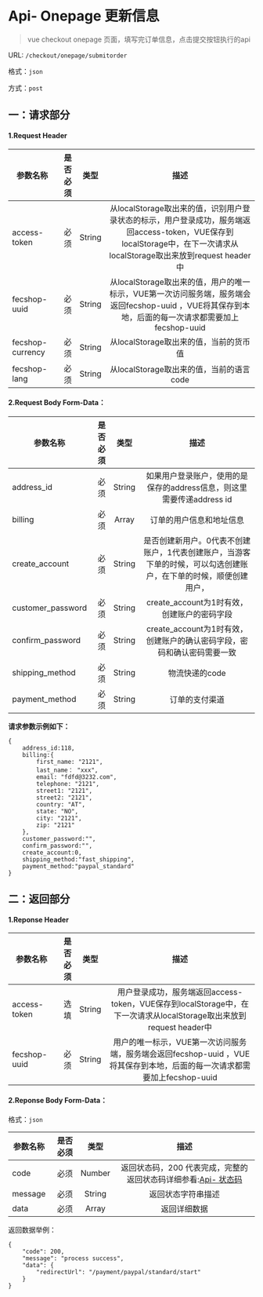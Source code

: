 Api- Onepage 更新信息
================

> vue checkout onepage 页面，填写完订单信息，点击提交按钮执行的api

URL: `/checkout/onepage/submitorder`

格式：`json`

方式：`post`


一：请求部分
---------

#### 1.Request Header


| 参数名称          | 是否必须    |  类型        |  描述     |
| ------------------| -----:      | :----:       |:----:     |
| access-token      | 必须        |   String     | 从localStorage取出来的值，识别用户登录状态的标示，用户登录成功，服务端返回access-token，VUE保存到localStorage中，在下一次请求从localStorage取出来放到request header中   |
| fecshop-uuid      | 必须        |   String     | 从localStorage取出来的值，用户的唯一标示，VUE第一次访问服务端，服务端会返回fecshop-uuid ，VUE将其保存到本地，后面的每一次请求都需要加上fecshop-uuid    |
| fecshop-currency  | 必须        |   String     | 从localStorage取出来的值，当前的货币值  |
| fecshop-lang      | 必须        |   String     | 从localStorage取出来的值，当前的语言code  |


#### 2.Request Body Form-Data：


| 参数名称          | 是否必须    |  类型       |  描述     |
| ----------------  | -----:      | :----:      |:----:     |
| address_id        | 必须        |   String    | 如果用户登录账户，使用的是保存的address信息，则这里需要传递address id   |
| billing           | 必须        |   Array     | 订单的用户信息和地址信息   |
| create_account    | 必须        |   String    |  是否创建新用户。0代表不创建账户，1代表创建账户，当游客下单的时候，可以勾选创建账户，在下单的时候，顺便创建用户， |
| customer_password | 必须        |   String    | create_account为1时有效，创建账户的密码字段    |
| confirm_password  | 必须        |   String    | create_account为1时有效，创建账户的确认密码字段，密码和确认密码需要一致    |
| shipping_method   | 必须        |   String    | 物流快递的code  |
| payment_method    | 必须        |   String    | 订单的支付渠道  |


**请求参数示例如下：**

```
{
    address_id:118,
    billing:{
        first_name: "2121",        
        last_name： "xxx",
        email: "fdfd@3232.com",
        telephone: "2121",
        street1: "2121",
        street2: "2121",
        country: "AT",
        state: "NO",
        city: "2121",
        zip: "2121"
    },
    customer_password:"",
    confirm_password:"",
    create_account:0,
    shipping_method:"fast_shipping",
    payment_method:"paypal_standard"
}
```

二：返回部分
----------

#### 1.Reponse Header

| 参数名称          | 是否必须    |  类型        |  描述     |
| ------------------| -----:      | :----:       |:----:     |
| access-token      | 选填        |   String     | 用户登录成功，服务端返回access-token，VUE保存到localStorage中，在下一次请求从localStorage取出来放到request header中   |
| fecshop-uuid      | 必须        |   String     | 用户的唯一标示，VUE第一次访问服务端，服务端会返回fecshop-uuid ，VUE将其保存到本地，后面的每一次请求都需要加上fecshop-uuid    |

#### 2.Reponse Body Form-Data：

格式：`json`

| 参数名称        | 是否必须    |  类型       |  描述        |
| ----------------| -----:      | :----:      |:----:        | 
| code            | 必须        |   Number    | 返回状态码，200 代表完成，完整的返回状态码详细参看:[Api- 状态码](fecshop-server-return-code.md) |
| message         | 必须        |   String    | 返回状态字符串描述  |
| data            | 必须        |   Array     | 返回详细数据        |

返回数据举例：

```
{
    "code": 200,
    "message": "process success",
    "data": {
        "redirectUrl": "/payment/paypal/standard/start"
    }
}
```